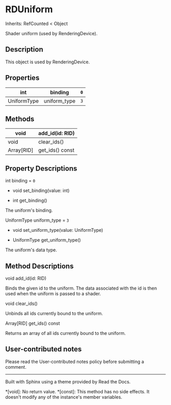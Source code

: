 # RDUniform

Inherits: RefCounted < Object

Shader uniform (used by RenderingDevice).

## Description

This object is used by RenderingDevice.

## Properties

int | binding | `0`  
---|---|---  
UniformType | uniform_type | `3`  
  
## Methods

void | add_id(id: RID)  
---|---  
void | clear_ids()  
Array[RID] | get_ids() const  
  
## Property Descriptions

int binding = `0`

  * void set_binding(value: int)

  * int get_binding()

The uniform's binding.

UniformType uniform_type = `3`

  * void set_uniform_type(value: UniformType)

  * UniformType get_uniform_type()

The uniform's data type.

## Method Descriptions

void add_id(id: RID)

Binds the given id to the uniform. The data associated with the id is then
used when the uniform is passed to a shader.

void clear_ids()

Unbinds all ids currently bound to the uniform.

Array[RID] get_ids() const

Returns an array of all ids currently bound to the uniform.

## User-contributed notes

Please read the User-contributed notes policy before submitting a comment.

* * *

Built with Sphinx using a theme provided by Read the Docs.

  *[void]: No return value.
  *[const]: This method has no side effects. It doesn't modify any of the instance's member variables.

